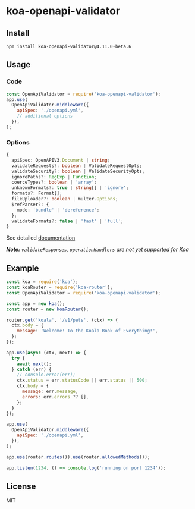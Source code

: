 # koa-openapi-validator

## Install

```shell
npm install koa-openapi-validator@4.11.0-beta.6
```

## Usage


### Code
```js
const OpenApiValidator = require('koa-openapi-validator');
app.use(
  OpenApiValidator.middleware({
    apiSpec: './openapi.yml',
    // additional options
  }),
);
```

### Options

```ts
{
  apiSpec: OpenAPIV3.Document | string;
  validateRequests?: boolean | ValidateRequestOpts;
  validateSecurity?: boolean | ValidateSecurityOpts;
  ignorePaths?: RegExp | Function;
  coerceTypes?: boolean | 'array';
  unknownFormats?: true | string[] | 'ignore';
  formats?: Format[];
  fileUploader?: boolean | multer.Options;
  $refParser?: {
    mode: 'bundle' | 'dereference';
  };
  validateFormats?: false | 'fast' | 'full';
}
```
See detailed [documentation](https://github.com/cdimascio/express-openapi-validator#Advanced-Usage)

_**Note:** `validateResponses`, `operationHandlers` are not yet supported for Koa_

## Example

```js
const koa = require('koa');
const koaRouter = require('koa-router');
const OpenApiValidator = require('koa-openapi-validator');

const app = new koa();
const router = new koaRouter();

router.get('koala', '/v1/pets', (ctx) => {
  ctx.body = {
    message: 'Welcome! To the Koala Book of Everything!',
  };
});

app.use(async (ctx, next) => {
  try {
    await next();
  } catch (err) {
    // console.error(err);
    ctx.status = err.statusCode || err.status || 500;
    ctx.body = {
      message: err.message,
      errors: err.errors ?? [],
    };
  }
});

app.use(
  OpenApiValidator.middleware({
    apiSpec: './openapi.yml',
  }),
);

app.use(router.routes()).use(router.allowedMethods());

app.listen(1234, () => console.log('running on port 1234'));
```

## License
MIT
